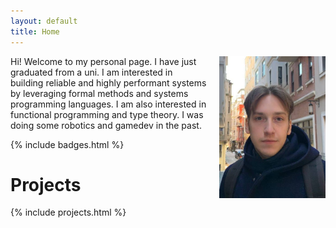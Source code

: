 ```yaml
---
layout: default
title: Home
---
```


<img align="right" width="170" style="margin-left: 20px" src="/assets/my-photo.jpg">
Hi! Welcome to my personal page. I have just graduated from a uni. I am interested in building reliable and highly performant systems by leveraging formal methods and systems programming languages. I am also interested in functional programming and type theory. I was doing some robotics and gamedev in the past.

{% include badges.html %}

# Projects

{% include projects.html %}